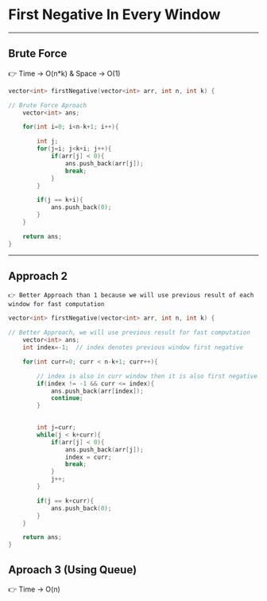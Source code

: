 # First Negative In Every Window
---
## Brute Force 

👉 Time -> O(n*k) & Space -> O(1)

```cpp
vector<int> firstNegative(vector<int> arr, int n, int k) {

// Brute Force Aproach	
	vector<int> ans;

	for(int i=0; i<n-k+1; i++){

		int j;
		for(j=i; j<k+i; j++){
			if(arr[j] < 0){
				ans.push_back(arr[j]);
				break;
			}
		}

		if(j == k+i){
			ans.push_back(0);
		}
	}

	return ans;
}
```

---

## Approach 2

`👉 Better Approach than 1 because we will use previous result of each window for fast computation`

```cpp
vector<int> firstNegative(vector<int> arr, int n, int k) {

// Better Approach, we will use previous result for fast computation
	vector<int> ans;
	int index=-1;  // index denotes previous window first negative

	for(int curr=0; curr < n-k+1; curr++){

		// index is also in curr window then it is also first negative of this current window
		if(index != -1 && curr <= index){
			ans.push_back(arr[index]);
			continue;
		}
		

		int j=curr;
		while(j < k+curr){
			if(arr[j] < 0){
				ans.push_back(arr[j]);
				index = curr;
				break;
			}
			j++;
		}

		if(j == k+curr){
			ans.push_back(0);
		}
	}

	return ans;
}
```

## Aproach 3 (Using Queue)

👉 Time -> O(n)

```cpp

```
